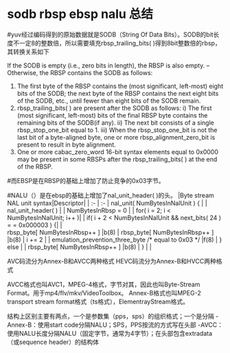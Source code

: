 # sodb rbsp ebsp nalu 总结


#yuv经过编码得到的原始数据就是SODB（String Of Data Bits）。SODB的bit长度不一定8的整数倍，所以需要填充rbsp_trailing_bits( )得到8bit整数倍的rbsp，其转换关系如下

If the SODB is empty (i.e., zero bits in length), the RBSP is also empty.
– Otherwise, the RBSP contains the SODB as follows:
1) The first byte of the RBSP contains the (most significant, left-most) eight bits of the SODB; the next byte of the
RBSP contains the next eight bits of the SODB, etc., until fewer than eight bits of the SODB remain.
2) rbsp_trailing_bits( ) are present after the SODB as follows:
i) The first (most significant, left-most) bits of the final RBSP byte contains the remaining bits of the SODB(if any).
ii) The next bit consists of a single rbsp_stop_one_bit equal to 1.
iii) When the rbsp_stop_one_bit is not the last bit of a byte-aligned byte, one or more rbsp_alignment_zero_bit is present to result in byte alignment.
3) One or more cabac_zero_word 16-bit syntax elements equal to 0x0000 may be present in some RBSPs after the
rbsp_trailing_bits( ) at the end of the RBSP. 

#而EBSP是在RBSP的基础上增加了防止竞争的0x03字节。

#NALU（）是在ebsp的基础上增加了nal_unit_header( )的头。
|Byte stream NAL unit syntax|Descriptor|
 |  :- | :- | 
nal_unit( NumBytesInNalUnit ) { | |	
nal_unit_header( )	| |
NumBytesInRbsp = 0	| |
for( i = 2; i < NumBytesInNalUnit; i++ )| |	
if( i + 2 < NumBytesInNalUnit && next_bits( 24 ) = = 0x000003 ) {| |	
rbsp_byte[ NumBytesInRbsp++ ] 	|b(8) |
rbsp_byte[ NumBytesInRbsp++ ] 	|b(8) |
i += 2	| |
emulation_prevention_three_byte /* equal to 0x03 */ 	|f(8) |
} else	| |
rbsp_byte[ NumBytesInRbsp++ ] 	|b(8) |
}	| |

AVC码流分为Annex-B和AVCC两种格式
HEVC码流分为Annex-B和HVCC两种格式

AVCC格式也叫AVC1，MPEG-4格式，字节对其，因此也叫Byte-Stream Format。用于mp4/flv/mkv/VideoToolbox。
Annex-B格式也叫MPEG-2 transport stream format格式（ts格式），ElementrayStream格式。

结构上区别主要有两点，一个是参数集（pps，sps）的组织格式；一个是分隔
-Annex-B：使用start code分隔NALU；SPS，PPS按流的方式写在头部
-AVCC：使用NALU长度分隔NALU（固定字节，通常为4字节）；在头部包含extradata（或sequence header）的结构体


